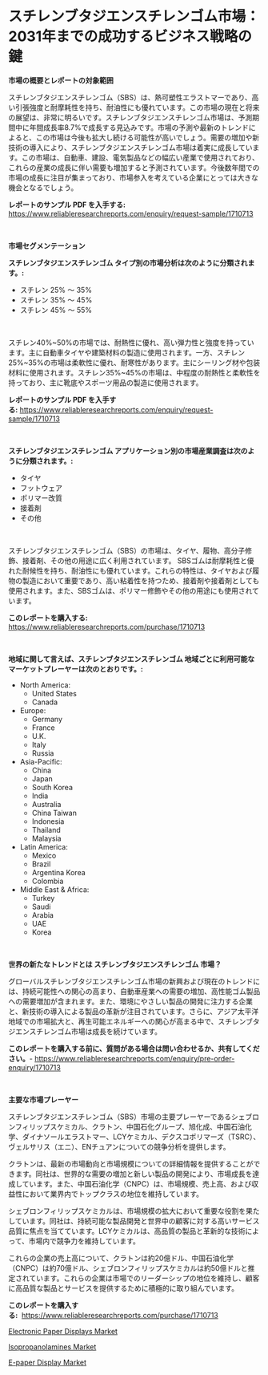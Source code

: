 <p><h1>スチレンブタジエンスチレンゴム市場：2031年までの成功するビジネス戦略の鍵</h1></p><p><strong>市場の概要とレポートの対象範囲</strong></p>
<p><p>スチレンブタジエンスチレンゴム（SBS）は、熱可塑性エラストマーであり、高い引張強度と耐摩耗性を持ち、耐油性にも優れています。この市場の現在と将来の展望は、非常に明るいです。スチレンブタジエンスチレンゴム市場は、予測期間中に年間成長率8.7%で成長する見込みです。市場の予測や最新のトレンドによると、この市場は今後も拡大し続ける可能性が高いでしょう。需要の増加や新技術の導入により、スチレンブタジエンスチレンゴム市場は着実に成長しています。この市場は、自動車、建設、電気製品などの幅広い産業で使用されており、これらの産業の成長に伴い需要も増加すると予測されています。今後数年間での市場の成長に注目が集まっており、市場参入を考えている企業にとっては大きな機会となるでしょう。</p></p>
<p><strong>レポートのサンプル PDF を入手する:</strong> <a href="https://www.reliableresearchreports.com/enquiry/request-sample/1710713">https://www.reliableresearchreports.com/enquiry/request-sample/1710713</a></p>
<p>&nbsp;</p>
<p><strong>市場セグメンテーション</strong></p>
<p><strong>スチレンブタジエンスチレンゴム タイプ別の市場分析は次のように分類されます。:</strong></p>
<p><ul><li>スチレン 25% 〜 35%</li><li>スチレン 35% 〜 45%</li><li>スチレン 45% 〜 55%</li></ul></p>
<p>&nbsp;</p>
<p><p>スチレン40%~50%の市場では、耐熱性に優れ、高い弾力性と強度を持っています。主に自動車タイヤや建築材料の製造に使用されます。一方、スチレン25%~35%の市場は柔軟性に優れ、耐寒性があります。主にシーリング材や包装材料に使用されます。スチレン35%~45%の市場は、中程度の耐熱性と柔軟性を持っており、主に靴底やスポーツ用品の製造に使用されます。</p></p>
<p><strong>レポートのサンプル PDF を入手する:</strong>&nbsp;<a href="https://www.reliableresearchreports.com/enquiry/request-sample/1710713">https://www.reliableresearchreports.com/enquiry/request-sample/1710713</a></p>
<p>&nbsp;</p>
<p><strong> スチレンブタジエンスチレンゴム アプリケーション別の市場産業調査は次のように分類されます。:</strong></p>
<p><ul><li>タイヤ</li><li>フットウェア</li><li>ポリマー改質</li><li>接着剤</li><li>その他</li></ul></p>
<p>&nbsp;</p>
<p><p>スチレンブタジエンスチレンゴム（SBS）の市場は、タイヤ、履物、高分子修飾、接着剤、その他の用途に広く利用されています。 SBSゴムは耐摩耗性と優れた耐候性を持ち、耐油性にも優れています。これらの特性は、タイヤおよび履物の製造において重要であり、高い粘着性を持つため、接着剤や接着剤としても使用されます。また、SBSゴムは、ポリマー修飾やその他の用途にも使用されています。</p></p>
<p><strong>このレポートを購入する:</strong>&nbsp; <a href="https://www.reliableresearchreports.com/purchase/1710713">https://www.reliableresearchreports.com/purchase/1710713</a></p>
<p>&nbsp;</p>
<p><strong>地域に関して言えば、スチレンブタジエンスチレンゴム 地域ごとに利用可能なマーケットプレーヤーは次のとおりです。:</strong></p>
<p><ul>
    <li>
        North America:
        <ul>
            <li>United States</li>
            <li>Canada</li>
        </ul>
    </li>
    <li>
        Europe:
        <ul>
            <li>Germany</li>
            <li>France</li>
            <li>U.K.</li>
            <li>Italy</li>
            <li>Russia</li>
        </ul>
    </li>
    <li>
        Asia-Pacific:
        <ul>
            <li>China</li>
            <li>Japan</li>
            <li>South Korea</li>
            <li>India</li>
            <li>Australia</li>
            <li>China Taiwan</li>
            <li>Indonesia</li>
            <li>Thailand</li>
            <li>Malaysia</li>
        </ul>
    </li>
    <li>
        Latin America:
        <ul>
            <li>Mexico</li>
            <li>Brazil</li>
            <li>Argentina Korea</li>
            <li>Colombia</li>
        </ul>
    </li>
    <li>
        Middle East & Africa:
        <ul>
            <li>Turkey</li>
            <li>Saudi</li>
            <li>Arabia</li>
            <li>UAE</li>
            <li>Korea</li>
        </ul>
    </li>
    </ul></p>
<p>&nbsp;</p>
<p><strong>世界の新たなトレンドとは スチレンブタジエンスチレンゴム 市場？</strong></p>
<p><p>グローバルスチレンブタジエンスチレンゴム市場の新興および現在のトレンドには、持続可能性への関心の高まり、自動車産業への需要の増加、高性能ゴム製品への需要増加が含まれます。また、環境にやさしい製品の開発に注力する企業と、新技術の導入による製品の革新が注目されています。さらに、アジア太平洋地域での市場拡大と、再生可能エネルギーへの関心が高まる中で、スチレンブタジエンスチレンゴム市場は成長を続けています。</p></p>
<p><strong>このレポートを購入する前に、質問がある場合は問い合わせるか、共有してください。</strong>- <a href="https://www.reliableresearchreports.com/enquiry/pre-order-enquiry/1710713">https://www.reliableresearchreports.com/enquiry/pre-order-enquiry/1710713</a></p>
<p>&nbsp;</p>
<p><strong>主要な市場プレーヤー</strong></p>
<p><p>スチレンブタジエンスチレンゴム（SBS）市場の主要プレーヤーであるシェブロンフィリップスケミカル、クラトン、中国石化グループ、旭化成、中国石油化学、ダイナソールエラストマー、LCYケミカル、デクスコポリマーズ（TSRC）、ヴェルサリス（エニ）、ENチュアンについての競争分析を提供します。 </p><p>クラトンは、最新の市場動向と市場規模についての詳細情報を提供することができます。同社は、世界的な需要の増加と新しい製品の開発により、市場成長を達成しています。また、中国石油化学（CNPC）は、市場規模、売上高、および収益性において業界内でトップクラスの地位を維持しています。 </p><p>シェブロンフィリップスケミカルは、市場規模の拡大において重要な役割を果たしています。同社は、持続可能な製品開発と世界中の顧客に対する高いサービス品質に焦点を当てています。LCYケミカルは、高品質の製品と革新的な技術によって、市場内で競争力を維持しています。 </p><p>これらの企業の売上高について、クラトンは約20億ドル、中国石油化学（CNPC）は約70億ドル、シェブロンフィリップスケミカルは約50億ドルと推定されています。これらの企業は市場でのリーダーシップの地位を維持し、顧客に高品質な製品とサービスを提供するために積極的に取り組んでいます。</p></p>
<p><strong>このレポートを購入する:</strong>&nbsp;&nbsp;<a href="https://www.reliableresearchreports.com/purchase/1710713">https://www.reliableresearchreports.com/purchase/1710713</a></p>
<p><p><a href="https://view.publitas.com/reportprime-1/electronic-paper-displays-market-with-the-goal-of-estimating-the-market-size-and-future-growth-potential-of-various-market-segments-based-on-component-applications-end-user-and-region/">Electronic Paper Displays Market</a></p><p><a href="https://view.publitas.com/reportprime-1/isopropanolamines-market-size-share-trends-analysis-report-by-application-regional-outlook-competitive-strategies-and-segment-forecasts-2023-2030/">Isopropanolamines Market</a></p><p><a href="https://view.publitas.com/reportprime-1/e-paper-display-market-size-focuses-on-market-dynamics-in-depth-analysis-and-future-projections-of-its-market-forecasted-for-period-from-2023-to-2030/">E-paper Display Market</a></p></p>